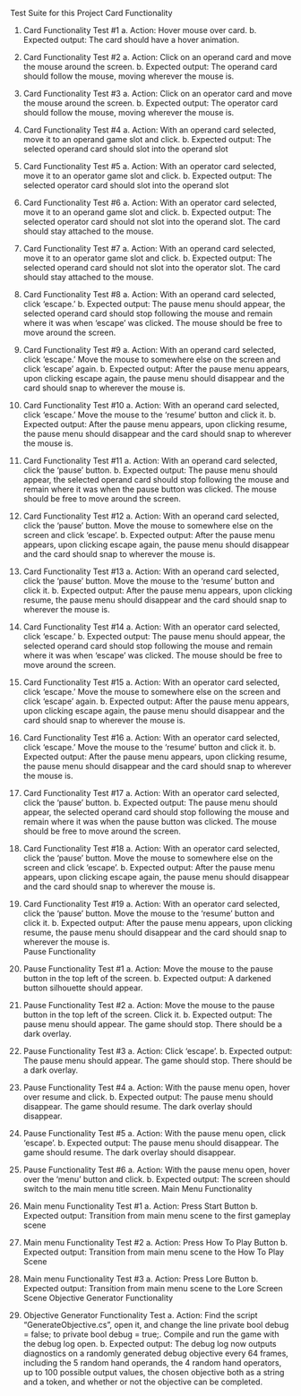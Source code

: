 Test Suite for this Project
Card Functionality
1.  Card Functionality Test #1
	a. Action: Hover mouse over card. 
b. Expected output: The card should have a hover animation. 
2.  Card Functionality Test #2
	a. Action: Click on an operand card and move the mouse around the screen. 
	b. Expected output: The operand card should follow the mouse, moving wherever the mouse is. 
3.  Card Functionality Test #3
	a. Action: Click on an operator card and move the mouse around the screen. 
	b. Expected output: The operator card should follow the mouse, moving wherever the mouse is. 
4.  Card Functionality Test #4
	a. Action: With an operand card selected, move it to an operand game slot and click. 
	b. Expected output: The selected operand card should slot into the operand slot 
5.  Card Functionality Test #5
	a. Action: With an operator card selected, move it to an operator game slot and click. 
	b. Expected output: The selected operator card should slot into the operand slot 
6.  Card Functionality Test #6
	a. Action: With an operator card selected, move it to an operand game slot and click. 
	b. Expected output: The selected operator card should not slot into the operand slot. The card should stay attached to the mouse. 
7.  Card Functionality Test #7
	a. Action: With an operand card selected, move it to an operator game slot and click. 
	b. Expected output: The selected operand card should not slot into the operator slot. The card should stay attached to the mouse. 


8.  Card Functionality Test #8
	a. Action: With an operand card selected, click ‘escape.’
	b. Expected output: The pause menu should appear, the selected operand card should stop following the mouse and remain where it was when ‘escape’ was clicked. The mouse should be free to move around the screen. 
9.  Card Functionality Test #9
	a. Action: With an operand card selected, click ‘escape.’ Move the mouse to somewhere else on the screen and click ‘escape’ again.
	b. Expected output: After the pause menu appears, upon clicking escape again, the pause menu should disappear and the card should snap to wherever the mouse is.  
10.  Card Functionality Test #10
	a. Action: With an operand card selected, click ‘escape.’ Move the mouse to the ‘resume’ button and click it.
	b. Expected output: After the pause menu appears, upon clicking resume, the pause menu should disappear and the card should snap to wherever the mouse is.  
11.  Card Functionality Test #11
	a. Action: With an operand card selected, click the ‘pause’ button.
	b. Expected output: The pause menu should appear, the selected operand card should stop following the mouse and remain where it was when the pause button was clicked. The mouse should be free to move around the screen. 
12.  Card Functionality Test #12
	a. Action: With an operand card selected, click the ‘pause’ button. Move the mouse to somewhere else on the screen and click ‘escape’.
	b. Expected output: After the pause menu appears, upon clicking escape again, the pause menu should disappear and the card should snap to wherever the mouse is.  
13.  Card Functionality Test #13
	a. Action: With an operand card selected, click the ‘pause’ button. Move the mouse to the ‘resume’ button and click it.
	b. Expected output: After the pause menu appears, upon clicking resume, the pause menu should disappear and the card should snap to wherever the mouse is.  
14.  Card Functionality Test #14
	a. Action: With an operator card selected, click ‘escape.’
	b. Expected output: The pause menu should appear, the selected operand card should stop following the mouse and remain where it was when ‘escape’ was clicked. The mouse should be free to move around the screen. 
15.  Card Functionality Test #15
	a. Action: With an operator card selected, click ‘escape.’ Move the mouse to somewhere else on the screen and click ‘escape’ again.
	b. Expected output: After the pause menu appears, upon clicking escape again, the pause menu should disappear and the card should snap to wherever the mouse is.  
16.  Card Functionality Test #16
	a. Action: With an operator card selected, click ‘escape.’ Move the mouse to the ‘resume’ button and click it.
	b. Expected output: After the pause menu appears, upon clicking resume, the pause menu should disappear and the card should snap to wherever the mouse is.  
17.  Card Functionality Test #17
	a. Action: With an operator card selected, click the ‘pause’ button.
	b. Expected output: The pause menu should appear, the selected operand card should stop following the mouse and remain where it was when the pause button was clicked. The mouse should be free to move around the screen. 
18.  Card Functionality Test #18
	a. Action: With an operator card selected, click the ‘pause’ button. Move the mouse to somewhere else on the screen and click ‘escape’.
	b. Expected output: After the pause menu appears, upon clicking escape again, the pause menu should disappear and the card should snap to wherever the mouse is.  
19.  Card Functionality Test #19
	a. Action: With an operator card selected, click the ‘pause’ button. Move the mouse to the ‘resume’ button and click it.
	b. Expected output: After the pause menu appears, upon clicking resume, the pause menu should disappear and the card should snap to wherever the mouse is.  
Pause Functionality
20.  Pause Functionality Test #1
	a. Action: Move the mouse to the pause button in the top left of the screen.
	b. Expected output: A darkened button silhouette should appear. 
21.  Pause Functionality Test #2
	a. Action: Move the mouse to the pause button in the top left of the screen. Click it. 
	b. Expected output: The pause menu should appear. The game should stop. There should be a dark overlay. 
22.  Pause Functionality Test #3
	a. Action: Click ‘escape’.
	b. Expected output: The pause menu should appear. The game should stop. There should be a dark overlay. 
23.  Pause Functionality Test #4
	a. Action: With the pause menu open, hover over resume and click. 
	b. Expected output: The pause menu should disappear. The game should resume. The dark overlay should disappear. 
24.  Pause Functionality Test #5
	a. Action: With the pause menu open, click ‘escape’. 
	b. Expected output: The pause menu should disappear. The game should resume. The dark overlay should disappear. 
25.  Pause Functionality Test #6
	a. Action: With the pause menu open, hover over the ‘menu’ button and click. 
	b. Expected output: The screen should switch to the main menu title screen.
Main Menu Functionality
26.  Main menu Functionality Test #1
	a. Action: Press Start Button
	b. Expected output: Transition from main menu scene to the first gameplay scene
27.  Main menu Functionality Test #2
	a. Action: Press How To Play Button
	b. Expected output: Transition from main menu scene to the How To Play Scene
28.  Main menu Functionality Test #3
	a. Action: Press Lore Button
	b. Expected output: Transition from main menu scene to the Lore Screen Scene
Objective Generator Functionality
29.  Objective Generator Functionality Test
	a. Action: Find the script “GenerateObjective.cs”, open it, and change the line private bool debug = false; to private bool debug = true;. Compile and run the game with the debug log open.
	b. Expected output: The debug log now outputs diagnostics on a randomly generated debug objective every 64 frames, including the 5 random hand operands, the 4 random hand operators, up to 100 possible output values, the chosen objective both as a string and a token, and whether or not the objective can be completed.
